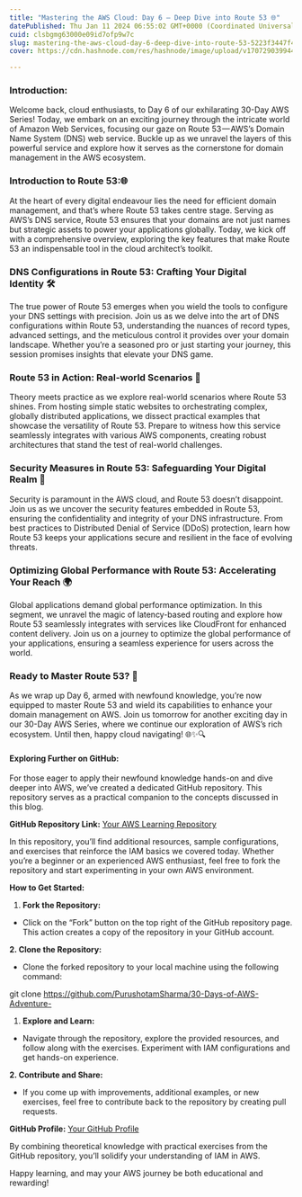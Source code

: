 ```yaml
---
title: "Mastering the AWS Cloud: Day 6 — Deep Dive into Route 53 🌐"
datePublished: Thu Jan 11 2024 06:55:02 GMT+0000 (Coordinated Universal Time)
cuid: clsbgmg63000e09id7ofp9w7c
slug: mastering-the-aws-cloud-day-6-deep-dive-into-route-53-5223f3447f47
cover: https://cdn.hashnode.com/res/hashnode/image/upload/v1707290399448/7eb15888-32a7-4f02-9a66-fa6c2437a057.png

---
```


### Introduction:

Welcome back, cloud enthusiasts, to Day 6 of our exhilarating 30-Day AWS Series! Today, we embark on an exciting journey through the intricate world of Amazon Web Services, focusing our gaze on Route 53 — AWS’s Domain Name System (DNS) web service. Buckle up as we unravel the layers of this powerful service and explore how it serves as the cornerstone for domain management in the AWS ecosystem.

### Introduction to Route 53:🌐

At the heart of every digital endeavour lies the need for efficient domain management, and that’s where Route 53 takes centre stage. Serving as AWS’s DNS service, Route 53 ensures that your domains are not just names but strategic assets to power your applications globally. Today, we kick off with a comprehensive overview, exploring the key features that make Route 53 an indispensable tool in the cloud architect’s toolkit.

### DNS Configurations in Route 53: Crafting Your Digital Identity 🛠️

The true power of Route 53 emerges when you wield the tools to configure your DNS settings with precision. Join us as we delve into the art of DNS configurations within Route 53, understanding the nuances of record types, advanced settings, and the meticulous control it provides over your domain landscape. Whether you’re a seasoned pro or just starting your journey, this session promises insights that elevate your DNS game.

### Route 53 in Action: Real-world Scenarios 🚀

Theory meets practice as we explore real-world scenarios where Route 53 shines. From hosting simple static websites to orchestrating complex, globally distributed applications, we dissect practical examples that showcase the versatility of Route 53. Prepare to witness how this service seamlessly integrates with various AWS components, creating robust architectures that stand the test of real-world challenges.

### Security Measures in Route 53: Safeguarding Your Digital Realm 🔐

Security is paramount in the AWS cloud, and Route 53 doesn’t disappoint. Join us as we uncover the security features embedded in Route 53, ensuring the confidentiality and integrity of your DNS infrastructure. From best practices to Distributed Denial of Service (DDoS) protection, learn how Route 53 keeps your applications secure and resilient in the face of evolving threats.

### Optimizing Global Performance with Route 53: Accelerating Your Reach 🌍

Global applications demand global performance optimization. In this segment, we unravel the magic of latency-based routing and explore how Route 53 seamlessly integrates with services like CloudFront for enhanced content delivery. Join us on a journey to optimize the global performance of your applications, ensuring a seamless experience for users across the world.

### Ready to Master Route 53? 🚀

As we wrap up Day 6, armed with newfound knowledge, you’re now equipped to master Route 53 and wield its capabilities to enhance your domain management on AWS. Join us tomorrow for another exciting day in our 30-Day AWS Series, where we continue our exploration of AWS’s rich ecosystem. Until then, happy cloud navigating! 🌐✨🔍

#### **Exploring Further on GitHub:**

For those eager to apply their newfound knowledge hands-on and dive deeper into AWS, we’ve created a dedicated GitHub repository. This repository serves as a practical companion to the concepts discussed in this blog.

**GitHub Repository Link:** [Your AWS Learning Repository](https://github.com/PurushotamSharma/30-Days-of-AWS-Adventure-)

In this repository, you’ll find additional resources, sample configurations, and exercises that reinforce the IAM basics we covered today. Whether you’re a beginner or an experienced AWS enthusiast, feel free to fork the repository and start experimenting in your own AWS environment.

**How to Get Started:**

1.  **Fork the Repository:**

*   Click on the “Fork” button on the top right of the GitHub repository page. This action creates a copy of the repository in your GitHub account.

**2\. Clone the Repository:**

*   Clone the forked repository to your local machine using the following command:

git clone https://github.com/PurushotamSharma/30-Days-of-AWS-Adventure-

1.  **Explore and Learn:**

*   Navigate through the repository, explore the provided resources, and follow along with the exercises. Experiment with IAM configurations and get hands-on experience.

**2\. Contribute and Share:**

*   If you come up with improvements, additional examples, or new exercises, feel free to contribute back to the repository by creating pull requests.

**GitHub Profile:** [Your GitHub Profile](https://github.com/PurushotamSharma)

By combining theoretical knowledge with practical exercises from the GitHub repository, you’ll solidify your understanding of IAM in AWS.

Happy learning, and may your AWS journey be both educational and rewarding!